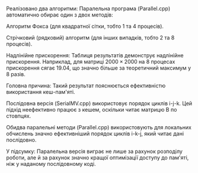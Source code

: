 Реалізовано два алгоритми: Паралельна програма (Parallel.cpp) автоматично обирає один з двох методів:

Алгоритм Фокса (для квадратної сітки, тобто 1 та 4 процесів).

Стрічковий (рядковий) алгоритм (для інших випадків, тобто 2 та 8 процесів).

Надлінійне прискорення: Таблиця результатів демонструє надлінійне прискорення. Наприклад, для матриці $2000 \times 2000$ на 8 процесах прискорення сягає $19.04$, що значно більше за теоретичний максимум у 8 разів.

Головна причина: Такий результат пояснюється ефективністю використання кеш-пам'яті.

Послідовна версія (SerialMV.cpp) використовує порядок циклів i-j-k. Цей підхід неефективно працює з кешем, оскільки читає матрицю B по стовпцях.

Обидва паралельні методи (Parallel.cpp) використовують для локальних обчислень значно ефективніший порядок циклів i-k-j, який читає дані послідовно.

У підсумку: Паралельна версія виграє не лише за рахунок розподілу роботи, але й за рахунок значно кращої оптимізації доступу до пам'яті, ніж у наданому послідовному коді.
